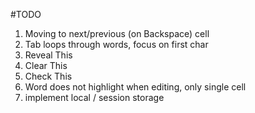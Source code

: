 #TODO

1. Moving to next/previous (on Backspace) cell
2. Tab loops through words, focus on first char
3. Reveal This
4. Clear This
5. Check This
6. Word does not highlight when editing, only single cell
7. implement local / session storage
